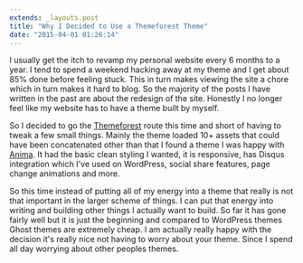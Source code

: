 ```yaml
---
extends: _layouts.post
title: "Why I Decided to Use a Themeforest Theme"
date: "2015-04-01 01:26:14"
---
```


I usually get the itch to revamp my personal website every 6 months to a year.  I tend to spend a weekend hacking away at my theme and I get about 85% done before feeling stuck.  This in turn makes viewing the site a chore which in turn makes it hard to blog. So the majority of the posts I have written in the past are about the redesign of the site. Honestly I no longer feel like my website has to have a theme built by myself.

So I decided to go the [Themeforest](http://themeforest.net/) route this time and short of having to tweak a few small things. Mainly the theme loaded 10+ assets that could have been concatenated other than that I found a theme I was happy with [Anima](http://themeforest.net/item/anima-multipurpose-ghost-theme/9601972).  It had the basic clean styling I wanted, it is responsive, has Disqus integration which I've used on WordPress, social share features, page change animations and more.

So this time instead of putting all of my energy into a theme that really is not that important in the larger scheme of things. I can put that energy into writing and building other things I actually want to build.  So far it has gone fairly well but it is just the beginning and compared to WordPress themes Ghost themes are extremely cheap. I am actually really happy with the decision it's really nice not having to worry about your theme.  Since I spend all day worrying about other peoples themes.
